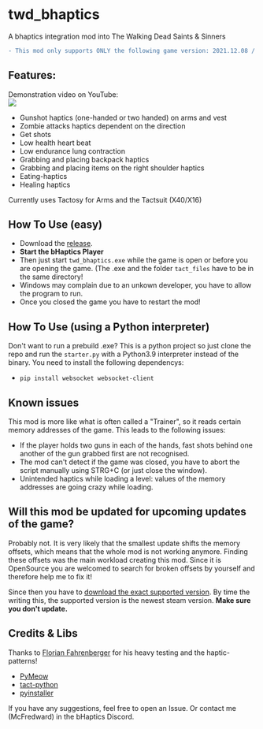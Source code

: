# twd_bhaptics
A bhaptics integration mod into The Walking Dead Saints & Sinners
```diff
- This mod only supports ONLY the following game version: 2021.12.08 / build 218977-STAGE
```
## Features:
Demonstration video on YouTube:<br />
[![](https://img.youtube.com/vi/ScSQjtlFqtc/0.jpg)](http://www.youtube.com/watch?v=ScSQjtlFqtc)

* Gunshot haptics (one-handed or two handed) on arms and vest
* Zombie attacks haptics dependent on the direction
* Get shots
* Low health heart beat
* Low endurance lung contraction
* Grabbing and placing backpack haptics
* Grabbing and placing items on the right shoulder haptics
* Eating-haptics
* Healing haptics

Currently uses Tactosy for Arms and the Tactsuit (X40/X16) 

## How To Use (easy)

* Download the [release](https://github.com/McFredward/twd_bhaptics/releases/tag/init).
* **Start the bHaptics Player**
* Then just start ```twd_bhaptics.exe``` while the game is open or before you are opening the game. (The .exe and the folder ```tact_files``` have to be in the same directory!
* Windows may complain due to an unkown developer, you have to allow the program to run.
* Once you closed the game you have to restart the mod!

## How To Use (using a Python interpreter)
 Don't want to run a prebuild .exe? This is a python project so just clone the repo and run the ```starter.py``` with a Python3.9 interpreter instead of the binary.
 You need to install the following dependencys:
 
*  ```pip install websocket websocket-client```

## Known issues
This mod is more like what is often called a "Trainer", so it reads certain memory addresses of the game. This leads to the following issues:

* If the player holds two guns in each of the hands, fast shots behind one another of the gun grabbed first are not recognised.
* The mod can't detect if the game was closed, you have to abort the script manually using STRG+C (or just close the window).
* Unintended haptics while loading a level: values of the memory addresses are going crazy while loading.

## Will this mod be updated for upcoming updates of the game?
Probably not. It is very likely that the smallest update shifts the memory offsets, which means that the whole mod is not working anymore.
Finding these offsets was the main workload creating this mod. Since it is OpenSource you are welcomed to search for broken offsets by yourself and therefore
help me to fix it!

Since then you have to [download the exact supported version](https://steamcommunity.com/sharedfiles/filedetails/?id=889624474).
By time the writing this, the supported version is the newest steam version. **Make sure you don't update.**

## Credits & Libs
Thanks to [Florian Fahrenberger](https://github.com/floh-bhaptics) for his heavy testing and the haptic-patterns!

* [PyMeow](https://github.com/qb-0/PyMeow)
* [tact-python](https://github.com/bhaptics/tact-python)
* [pyinstaller](https://github.com/pyinstaller/pyinstaller)

If you have any suggestions, feel free to open an Issue. Or contact me (McFredward) in the bHaptics Discord.

